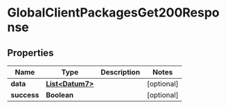 

# GlobalClientPackagesGet200Response


## Properties

Name | Type | Description | Notes
------------ | ------------- | ------------- | -------------
**data** | [**List&lt;Datum7&gt;**](Datum7.md) |  |  [optional]
**success** | **Boolean** |  |  [optional]




